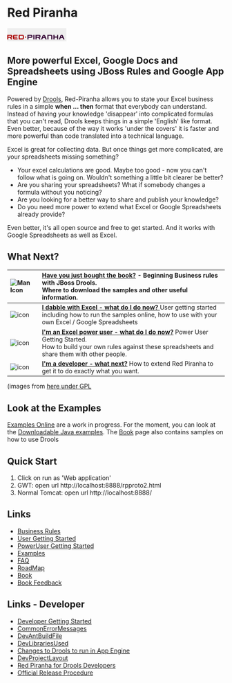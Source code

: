 
# Red Piranha 

![Red Piranha Logo](/site/images/top/02.gif)

## More powerful Excel, Google Docs and Spreadsheets using JBoss Rules and Google App Engine

Powered by [Drools](http://www.jboss.org/drools), Red-Piranha allows you to state your Excel business rules in a simple **when ... then** format that everybody can understand.
Instead of having your knowledge 'disappear' into complicated formulas that you can't read, Drools keeps things in a simple 'English' like format.
Even better, because of the way it works 'under the covers' it is faster and more powerful than code translated into a technical language.

Excel is great for collecting data. But once things get more complicated, are your spreadsheets missing something?

* Your excel calculations are good. Maybe too good - now you can't follow what is going on. Wouldn't something a little bit clearer be better?
* Are you sharing your spreadsheets? What if somebody changes a formula without you noticing?
* Are you looking for a better way to share and publish your knowledge?
* Do you need more power to extend what Excel or Google Spreadsheets already provide?

Even better, it's all open source and free to get started. And it works with Google Spreadsheets as well as Excel.

## What Next?

| ![Man Icon](http://icons.iconarchive.com/icons/mart/glaze/48/man-icon.png) | **[Have you just bought the book?](site-docs/Book.md)** - Beginning Business rules with JBoss Drools. <br /> Where to download the samples and other useful information. |
|:----------------------------------------------------------------------------|:---------------------------------------------------------------------------------------------------------------------------------------------------------------|
| ![icon](http://icons.iconarchive.com/icons/mart/glaze/48/spreadsheet-icon.png) | **[I dabble with Excel - what do I do now? ](site-docs/UserEndUserGettingStarted.md)** User getting started <br /> including how to run the samples online, how to use with your own Excel / Google Spreadsheets|
| ![icon](http://icons.iconarchive.com/icons/mart/glaze/48/package-development-icon.png) | **[I'm an Excel power user - what do I do now?](site-docs/PowerPowerUserGettingStarted.md)** Power User Getting Started. <br /> How to build your own rules against these spreadsheets and share them with other people.|
|  ![icon](http://icons.iconarchive.com/icons/mart/glaze/48/source-j-icon.png) | **[I'm a developer - what next?](site-docs/DevDeveloperGettingStarted.md)** How to extend Red Piranha to get it to do exactly what you want.|

(images from [here under GPL](http://www.iconarchive.com/show/glaze-icons-by-mart/spreadsheet-icon.html)

## Look at the Examples

[Examples Online](site-docs/RedPiranha.md) are a work in progress. For the moment, you can look at the [Downloadable Java examples](site-docs/RedPiranhaExamples.md). The [Book](site-docs/Book.md) page also contains samples on how to use Drools

## Quick Start 

1. Click on run as 'Web application'
1. GWT: open url http://localhost:8888/rpproto2.html
1. Normal Tomcat: open url http://localhost:8888/
 
## Links 

* [Business Rules](site-docs/BusinessRules.md)
* [User Getting Started](site-docs/UserEndUserGettingStarted.md)
* [PowerUser Getting Started](site-docs/PowerUserGettingStarted.md)
* [Examples](site-docs/RedPiranhaExamples.md)
* [FAQ](site-docs/FAQ.md)
* [RoadMap](site-docs/RoadMap.md)
* [Book](site-docs/Book.md)
* [Book Feedback](site-docs/BookFeedback.md)

## Links - Developer

* [Developer Getting Started](site-docs/DevDeveloperGettingStarted.md)
* [CommonErrorMessages](site-docs/CommonErrorMessages.md)
* [DevAntBuildFile](site-docs/DevAntBuildFile.md)
* [DevLibrariesUsed](site-docs/DevLibrariesUsed.md)
* [Changes to Drools to run in App Engine](site-docs/ModifyDroolsRunInGoogleAppEngine.md)
* [DevProjectLayout](site-docs/DevProjectLayout.md)
* [Red Piranha for Drools Developers](site-docs/DevRedPiranhaForDroolsDevelopers.md)
* [Official Release Procedure](site-docs/DevOfficialReleaseProcedure.md)

